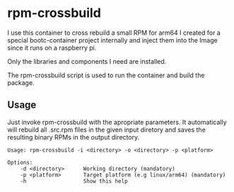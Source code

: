 # rpm-crossbuild

I use this container to cross rebuild a small RPM for arm64 I created for a
special bootc-container project internally and inject them into the Image
since it runs on a raspberry pi.

Only the libraries and components I need are installed.

The rpm-crossbuild script is used to run the container and build the package.

## Usage

Just invoke rpm-crossbuild with the apropriate parameters. It automatically
will rebuild all .src.rpm files in the given input diretory and saves the
resulting binary RPMs in the output directory.

```text
Usage: rpm-crossbuild -i <directory> -o <directory> -p <platform>

Options:
    -d <directory>      Working directory (mandatory)
    -p <platform>       Target platform (e.g linux/arm64) (mandatory)
    -h                  Show this help
```
